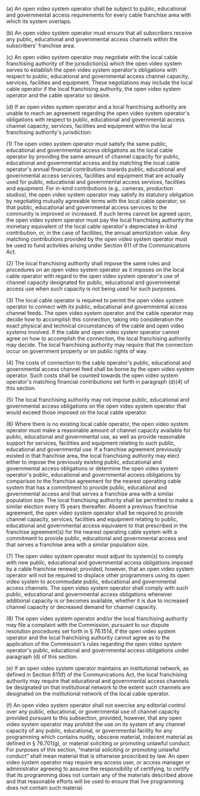 (a) An open video system operator shall be subject to public, educational and governmental access requirements for every cable franchise area with which its system overlaps.

(b) An open video system operator must ensure that all subscribers receive any public, educational and governmental access channels within the subscribers' franchise area.

(c) An open video system operator may negotiate with the local cable franchising authority of the jurisdiction(s) which the open video system serves to establish the open video system operator's obligations with respect to public, educational and governmental access channel capacity, services, facilities and equipment. These negotiations may include the local cable operator if the local franchising authority, the open video system operator and the cable operator so desire.

(d) If an open video system operator and a local franchising authority are unable to reach an agreement regarding the open video system operator's obligations with respect to public, educational and governmental access channel capacity, services, facilities and equipment within the local franchising authority's jurisdiction:

(1) The open video system operator must satisfy the same public, educational and governmental access obligations as the local cable operator by providing the same amount of channel capacity for public, educational and governmental access and by matching the local cable operator's annual financial contributions towards public, educational and governmental access services, facilities and equipment that are actually used for public, educational and governmental access services, facilities and equipment. For in-kind contributions (e.g., cameras, production studios), the open video system operator may satisfy its statutory obligation by negotiating mutually agreeable terms with the local cable operator, so that public, educational and governmental access services to the community is improved or increased. If such terms cannot be agreed upon, the open video system operator must pay the local franchising authority the monetary equivalent of the local cable operator's depreciated in-kind contribution, or, in the case of facilities, the annual amortization value. Any matching contributions provided by the open video system operator must be used to fund activities arising under Section 611 of the Communications Act.

(2) The local franchising authority shall impose the same rules and procedures on an open video system operator as it imposes on the local cable operator with regard to the open video system operator's use of channel capacity designated for public, educational and governmental access use when such capacity is not being used for such purposes.

(3) The local cable operator is required to permit the open video system operator to connect with its public, educational and governmental access channel feeds. The open video system operator and the cable operator may decide how to accomplish this connection, taking into consideration the exact physical and technical circumstances of the cable and open video systems involved. If the cable and open video system operator cannot agree on how to accomplish the connection, the local franchising authority may decide. The local franchising authority may require that the connection occur on government property or on public rights of way.

(4) The costs of connection to the cable operator's public, educational and governmental access channel feed shall be borne by the open video system operator. Such costs shall be counted towards the open video system operator's matching financial contributions set forth in paragraph (d)(4) of this section.

(5) The local franchising authority may not impose public, educational and governmental access obligations on the open video system operator that would exceed those imposed on the local cable operator.

(6) Where there is no existing local cable operator, the open video system operator must make a reasonable amount of channel capacity available for public, educational and governmental use, as well as provide reasonable support for services, facilities and equipment relating to such public, educational and governmental use. If a franchise agreement previously existed in that franchise area, the local franchising authority may elect either to impose the previously existing public, educational and governmental access obligations or determine the open video system operator's public, educational and governmental access obligations by comparison to the franchise agreement for the nearest operating cable system that has a commitment to provide public, educational and governmental access and that serves a franchise area with a similar population size. The local franchising authority shall be permitted to make a similar election every 15 years thereafter. Absent a previous franchise agreement, the open video system operator shall be required to provide channel capacity, services, facilities and equipment relating to public, educational and governmental access equivalent to that prescribed in the franchise agreement(s) for the nearest operating cable system with a commitment to provide public, educational and governmental access and that serves a franchise area with a similar population size.
              

(7) The open video system operator must adjust its system(s) to comply with new public, educational and governmental access obligations imposed by a cable franchise renewal; provided, however, that an open video system operator will not be required to displace other programmers using its open video system to accommodate public, educational and governmental access channels. The open video system operator shall comply with such public, educational and governmental access obligations whenever additional capacity is or becomes available, whether it is due to increased channel capacity or decreased demand for channel capacity.

(8) The open video system operator and/or the local franchising authority may file a complaint with the Commission, pursuant to our dispute resolution procedures set forth in § 76.1514, if the open video system operator and the local franchising authority cannot agree as to the application of the Commission's rules regarding the open video system operator's public, educational and governmental access obligations under paragraph (d) of this section.

(e) If an open video system operator maintains an institutional network, as defined in Section 611(f) of the Communications Act, the local franchising authority may require that educational and governmental access channels be designated on that institutional network to the extent such channels are designated on the institutional network of the local cable operator.

(f) An open video system operator shall not exercise any editorial control over any public, educational, or governmental use of channel capacity provided pursuant to this subsection, provided, however, that any open video system operator may prohibit the use on its system of any channel capacity of any public, educational, or governmental facility for any programming which contains nudity, obscene material, indecent material as defined in § 76.701(g), or material soliciting or promoting unlawful conduct. For purposes of this section, “material soliciting or promoting unlawful conduct” shall mean material that is otherwise proscribed by law. An open video system operator may require any access user, or access manager or administrator agreeing to assume the responsibility of certifying, to certify that its programming does not contain any of the materials described above and that reasonable efforts will be used to ensure that live programming does not contain such material.

